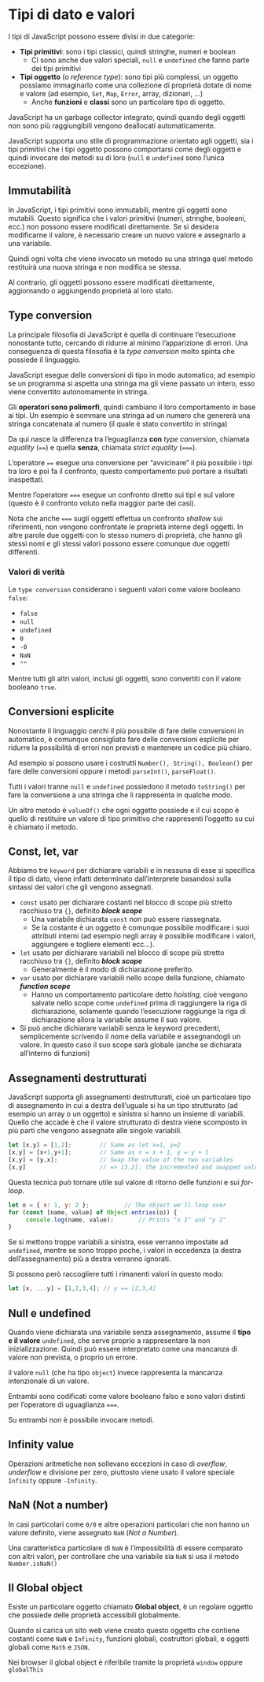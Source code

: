 ﻿# Tipi di dato e valori

I tipi di JavaScript possono essere divisi in due categorie:

- **Tipi primitivi**: sono i tipi classici, quindi stringhe, numeri e boolean
    - Ci sono anche due valori speciali, `null` e `undefined` che fanno parte dei tipi primitivi
- **Tipi oggetto** (o *reference type*): sono tipi più complessi, un oggetto possiamo immaginarlo come una collezione di proprietà dotate di nome e valore (ad esempio, `Set`, `Map`, `Error`, array, dizionari, …)
    - Anche **funzioni** e **classi** sono un particolare tipo di oggetto.

JavaScript ha un garbage collector integrato, quindi quando degli oggetti non sono più raggiungibili vengono deallocati automaticamente.

JavaScript supporta uno stile di programmazione orientato agli oggetti, sia i tipi primitivi che i tipi oggetto possono comportarsi come degli oggetti e quindi invocare dei metodi su di loro (`null` e `undefined` sono l’unica eccezione).

## Immutabilità

In JavaScript, i tipi primitivi sono immutabili, mentre gli oggetti sono mutabili. Questo significa che i valori primitivi (numeri, stringhe, booleani, ecc.) non possono essere modificati direttamente. Se si desidera modificarne il valore, è necessario creare un nuovo valore e assegnarlo a una variabile.

Quindi ogni volta che viene invocato un metodo su una stringa quel metodo restituirà una nuova stringa e non modifica se stessa.

Al contrario, gli oggetti possono essere modificati direttamente, aggiornando o aggiungendo proprietà al loro stato.

## Type conversion

La principale filosofia di JavaScript è quella di continuare l’esecuzione nonostante tutto, cercando di ridurre al minimo l’apparizione di errori. Una conseguenza di questa filosofia è la *type conversion* molto spinta che possiede il linguaggio.

JavaScript esegue delle conversioni di tipo in modo automatico, ad esempio se un programma si aspetta una stringa ma gli viene passato un intero, esso viene convertito autonomamente in stringa.

Gli **operatori sono polimorfi**, quindi cambiano il loro comportamento in base ai tipi. Un esempio è sommare una stringa ad un numero che genererà una stringa concatenata al numero (il quale è stato convertito in stringa)

Da qui nasce la differenza tra l’eguaglianza **con** *type conversion*, chiamata *equality* (`==`) e quella **senza**, chiamata *strict equality* (`===`).

L’operatore `==` esegue una conversione per “avvicinare” il più possibile i tipi tra loro e poi fa il confronto, questo comportamento può portare a risultati inaspettati.

Mentre l’operatore `===` esegue un confronto diretto sui tipi e sul valore (questo è il confronto voluto nella maggior parte dei casi).

Nota che anche `===` sugli oggetti effettua un confronto *shallow* sui riferimenti, non vengono confrontate le proprietà interne degli oggetti. In altre parole due oggetti con lo stesso numero di proprietà, che hanno gli stessi nomi e gli stessi valori possono essere comunque due oggetti differenti.

### Valori di verità

Le `type conversion` considerano i seguenti valori come valore booleano `false`: 

- `false`
- `null`
- `undefined`
- `0`
- `-0`
- `NaN`
- `""`

Mentre tutti gli altri valori, inclusi gli oggetti, sono convertiti con il valore booleano `true`.

## Conversioni esplicite

Nonostante il linguaggio cerchi il più possibile di fare delle conversioni in automatico, è comunque consigliato fare delle conversioni esplicite per ridurre la possibilità di errori non previsti e mantenere un codice più chiaro.

Ad esempio si possono usare i costrutti `Number(), String(), Boolean()` per fare delle conversioni oppure i metodi `parseInt()`, `parseFloat()`.

Tutti i valori tranne `null` e `undefined` possiedono il metodo `toString()` per fare la conversione a una stringa che li rappresenta in qualche modo.

Un altro metodo è `valueOf()` che ogni oggetto possiede e il cui scopo è quello di restituire un valore di tipo primitivo che rappresenti l’oggetto su cui è chiamato il metodo.

## Const, let, var

Abbiamo tre `keyword` per dichiarare variabili e in nessuna di esse si specifica il tipo di dato, viene infatti determinato dall’interprete basandosi sulla sintassi dei valori che gli vengono assegnati.

- `const` usato per dichiarare costanti nel blocco di scope più stretto racchiuso tra `{}`, definito ***block scope***
    - Una variabile dichiarata `const` non può essere riassegnata.
    - Se la costante è un oggetto è comunque possibile modificare i suoi attributi interni (ad esempio negli array è possibile modificare i valori, aggiungere e togliere elementi ecc…).
- `let` usato per dichiarare variabili nel blocco di scope più stretto racchiuso tra `{}`, definito ***block scope***
    - Generalmente è il modo di dichiarazione preferito.
- `var` usato per dichiarare variabili nello scope della funzione, chiamato ***function scope***
    - Hanno un comportamento particolare detto *hoisting,* cioè vengono salvate nello scope come `undefined` prima di raggiungere la riga di dichiarazione, solamente quando l’esecuzione raggiunge la riga di dichiarazione allora la variabile assume il suo valore.
- Si può anche dichiarare variabili senza le keyword precedenti, semplicemente scrivendo il nome della variabile e assegnandogli un valore. In questo caso il suo scope sarà globale (anche se dichiarata all’interno di funzioni)

## Assegnamenti destrutturati

JavaScript supporta gli assegnamenti destrutturati, cioè un particolare tipo di assegnamento in cui a destra dell’uguale si ha un tipo strutturato (ad esempio un array o un oggetto) e sinistra si hanno un insieme di variabili. Quello che accade è che il valore strutturato di destra viene scomposto in più parti che vengono assegnate alle singole variabili.

```jsx
let [x,y] = [1,2];        // Same as let x=1, y=2
[x,y] = [x+1,y+1];        // Same as x = x + 1, y = y + 1
[x,y] = [y,x];            // Swap the value of the two variables
[x,y]                     // => [3,2]: the incremented and swapped values
```

Questa tecnica può tornare utile sul valore di ritorno delle funzioni e sui *for-loop*.

```jsx
let o = { x: 1, y: 2 };          // The object we'll loop over
for (const [name, value] of Object.entries(o)) {
     console.log(name, value);       // Prints "x 1" and "y 2"
}
```

Se si mettono troppe variabili a sinistra, esse verranno impostate ad `undefined`, mentre se sono troppo poche, i valori in eccedenza (a destra dell’assegnamento) più a destra verranno ignorati.

Si possono però raccogliere tutti i rimanenti valori in questo modo:

```jsx
let [x, ...y] = [1,2,3,4]; // y == [2,3,4]
```

## Null e undefined

Quando viene dichiarata una variabile senza assegnamento, assume il **tipo e il valore** `undefined`, che serve proprio a rappresentare la non inizializzazione. Quindi può essere interpretato come una mancanza di valore non prevista, o proprio un errore.

il valore `null` (che ha tipo `object`) invece rappresenta la mancanza intenzionale di un valore.

Entrambi sono codificati come valore booleano falso e sono valori distinti per l’operatore di uguaglianza `===`.

Su entrambi non è possibile invocare metodi.

## Infinity value

Operazioni aritmetiche non sollevano eccezioni in caso di *overflow*, *underflow* e divisione per zero, piuttosto viene usato il valore speciale `Infinity` oppure `-Infinity`.

## NaN (Not a number)

In casi particolari come `0/0` e altre operazioni particolari che non hanno un valore definito, viene assegnato `NaN` (*Not a Number*).

Una caratteristica particolare di `NaN` è l’impossibilità di essere comparato con altri valori, per controllare che una variabile sia `NaN` si usa il metodo `Number.isNaN()`

## Il Global object

Esiste un particolare oggetto chiamato **Global object**, è un regolare oggetto che possiede delle proprietà accessibili globalmente.

Quando si carica un sito web viene creato questo oggetto che contiene costanti come `NaN` e `Infinity`, funzioni globali, costruttori globali, e oggetti globali come `Math` e `JSON`. 

Nei browser il global object è riferibile tramite la proprietà `window` oppure `globalThis`

